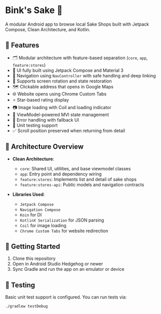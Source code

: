 # Bink's Sake 🍶  
A modular Android app to browse local Sake Shops built with Jetpack Compose, Clean Architecture, and Kotlin.

## 📱 Features

- 🗂 Modular architecture with feature-based separation (`core`, `app`, `feature:stores`)
- 🎨 UI fully built using Jetpack Compose and Material 3
- 🔄 Navigation using `NavController` with safe handling and deep linking
- 🧭 Supports screen rotation and state restoration
- 🗺 Clickable address that opens in Google Maps
- 🌐 Website opens using Chrome Custom Tabs
- ⭐ Star-based rating display
- 📷 Image loading with Coil and loading indicator
- 🔁 ViewModel-powered MVI state management
- 🚫 Error handling with fallback UI
- 🧪 Unit testing support
- ✅ Scroll position preserved when returning from detail

## 🧱 Architecture Overview

- **Clean Architecture**:
  - `core`: Shared UI, utilities, and base viewmodel classes
  - `app`: Entry point and dependency wiring
  - `feature:stores`: Implements list and detail of sake shops
  - `feature:stores-api`: Public models and navigation contracts

- **Libraries Used**:
  - `Jetpack Compose`
  - `Navigation Compose`
  - `Koin` for DI
  - `KotlinX Serialization` for JSON parsing
  - `Coil` for image loading
  - `Chrome Custom Tabs` for website redirection

## 🚀 Getting Started

1. Clone this repository
2. Open in Android Studio Hedgehog or newer
3. Sync Gradle and run the app on an emulator or device

## 🧪 Testing

Basic unit test support is configured. You can run tests via:

```bash
./gradlew testDebug